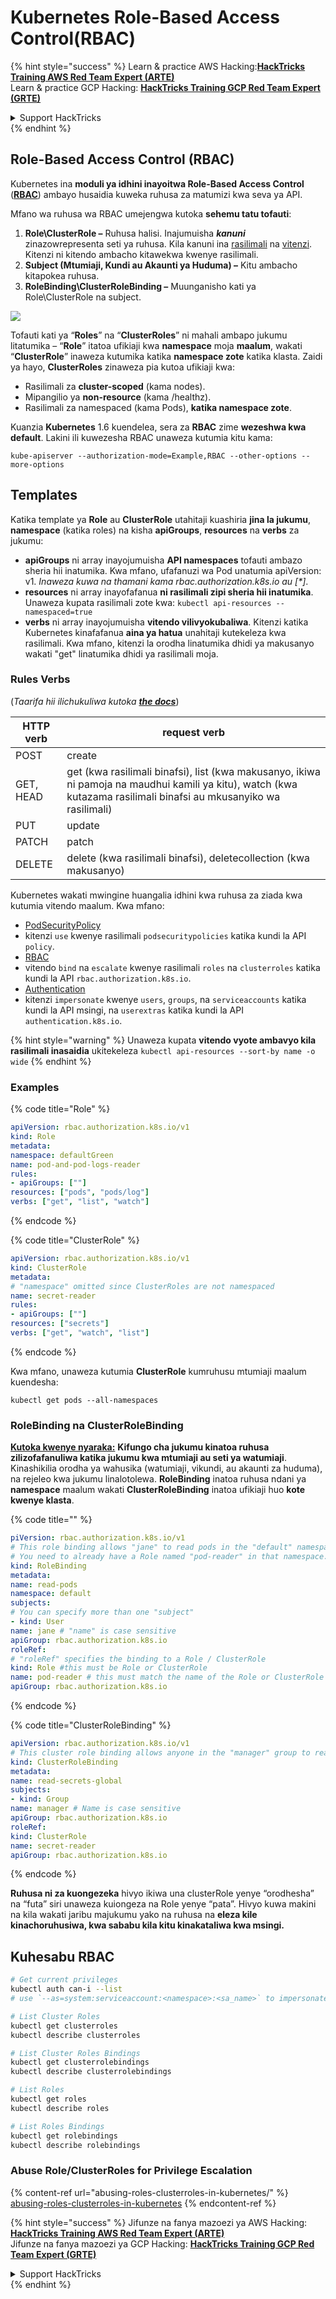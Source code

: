 # Kubernetes Role-Based Access Control(RBAC)

{% hint style="success" %}
Learn & practice AWS Hacking:<img src="../../.gitbook/assets/image (1) (1).png" alt="" data-size="line">[**HackTricks Training AWS Red Team Expert (ARTE)**](https://training.hacktricks.xyz/courses/arte)<img src="../../.gitbook/assets/image (1) (1).png" alt="" data-size="line">\
Learn & practice GCP Hacking: <img src="../../.gitbook/assets/image (2).png" alt="" data-size="line">[**HackTricks Training GCP Red Team Expert (GRTE)**<img src="../../.gitbook/assets/image (2).png" alt="" data-size="line">](https://training.hacktricks.xyz/courses/grte)

<details>

<summary>Support HackTricks</summary>

* Check the [**subscription plans**](https://github.com/sponsors/carlospolop)!
* **Join the** 💬 [**Discord group**](https://discord.gg/hRep4RUj7f) or the [**telegram group**](https://t.me/peass) or **follow** us on **Twitter** 🐦 [**@hacktricks\_live**](https://twitter.com/hacktricks\_live)**.**
* **Share hacking tricks by submitting PRs to the** [**HackTricks**](https://github.com/carlospolop/hacktricks) and [**HackTricks Cloud**](https://github.com/carlospolop/hacktricks-cloud) github repos.

</details>
{% endhint %}

## Role-Based Access Control (RBAC)

Kubernetes ina **moduli ya idhini inayoitwa Role-Based Access Control** ([**RBAC**](https://kubernetes.io/docs/reference/access-authn-authz/rbac/)) ambayo husaidia kuweka ruhusa za matumizi kwa seva ya API.

Mfano wa ruhusa wa RBAC umejengwa kutoka **sehemu tatu tofauti**:

1. **Role\ClusterRole ­–** Ruhusa halisi. Inajumuisha _**kanuni**_ zinazowrepresenta seti ya ruhusa. Kila kanuni ina [rasilimali](https://kubernetes.io/docs/reference/kubectl/overview/#resource-types) na [vitenzi](https://kubernetes.io/docs/reference/access-authn-authz/authorization/#determine-the-request-verb). Kitenzi ni kitendo ambacho kitawekwa kwenye rasilimali.
2. **Subject (Mtumiaji, Kundi au Akaunti ya Huduma) –** Kitu ambacho kitapokea ruhusa.
3. **RoleBinding\ClusterRoleBinding –** Muunganisho kati ya Role\ClusterRole na subject.

![](https://www.cyberark.com/wp-content/uploads/2018/12/rolebiding\_serviceaccount\_and\_role-1024x551.png)

Tofauti kati ya “**Roles**” na “**ClusterRoles**” ni mahali ambapo jukumu litatumika – “**Role**” itatoa ufikiaji kwa **namespace** moja **maalum**, wakati “**ClusterRole**” inaweza kutumika katika **namespace zote** katika klasta. Zaidi ya hayo, **ClusterRoles** zinaweza pia kutoa ufikiaji kwa:

* Rasilimali za **cluster-scoped** (kama nodes).
* Mipangilio ya **non-resource** (kama /healthz).
* Rasilimali za namespaced (kama Pods), **katika namespace zote**.

Kuanzia **Kubernetes** 1.6 kuendelea, sera za **RBAC** zime **wezeshwa kwa default**. Lakini ili kuwezesha RBAC unaweza kutumia kitu kama:
```
kube-apiserver --authorization-mode=Example,RBAC --other-options --more-options
```
## Templates

Katika template ya **Role** au **ClusterRole** utahitaji kuashiria **jina la jukumu**, **namespace** (katika roles) na kisha **apiGroups**, **resources** na **verbs** za jukumu:

* **apiGroups** ni array inayojumuisha **API namespaces** tofauti ambazo sheria hii inatumika. Kwa mfano, ufafanuzi wa Pod unatumia apiVersion: v1. _Inaweza kuwa na thamani kama rbac.authorization.k8s.io au \[\*]_.
* **resources** ni array inayofafanua **ni rasilimali zipi sheria hii inatumika**. Unaweza kupata rasilimali zote kwa: `kubectl api-resources --namespaced=true`
* **verbs** ni array inayojumuisha **vitendo vilivyokubaliwa**. Kitenzi katika Kubernetes kinafafanua **aina ya hatua** unahitaji kutekeleza kwa rasilimali. Kwa mfano, kitenzi la orodha linatumika dhidi ya makusanyo wakati "get" linatumika dhidi ya rasilimali moja.

### Rules Verbs

(_Taarifa hii ilichukuliwa kutoka_ [_**the docs**_](https://kubernetes.io/docs/reference/access-authn-authz/authorization/#determine-the-request-verb))

| HTTP verb | request verb                                                                                                                                                  |
| --------- | ------------------------------------------------------------------------------------------------------------------------------------------------------------- |
| POST      | create                                                                                                                                                        |
| GET, HEAD | get (kwa rasilimali binafsi), list (kwa makusanyo, ikiwa ni pamoja na maudhui kamili ya kitu), watch (kwa kutazama rasilimali binafsi au mkusanyiko wa rasilimali) |
| PUT       | update                                                                                                                                                        |
| PATCH     | patch                                                                                                                                                         |
| DELETE    | delete (kwa rasilimali binafsi), deletecollection (kwa makusanyo)                                                                                         |

Kubernetes wakati mwingine huangalia idhini kwa ruhusa za ziada kwa kutumia vitendo maalum. Kwa mfano:

* [PodSecurityPolicy](https://kubernetes.io/docs/concepts/policy/pod-security-policy/)
* kitenzi `use` kwenye rasilimali `podsecuritypolicies` katika kundi la API `policy`.
* [RBAC](https://kubernetes.io/docs/reference/access-authn-authz/rbac/#privilege-escalation-prevention-and-bootstrapping)
* vitendo `bind` na `escalate` kwenye rasilimali `roles` na `clusterroles` katika kundi la API `rbac.authorization.k8s.io`.
* [Authentication](https://kubernetes.io/docs/reference/access-authn-authz/authentication/)
* kitenzi `impersonate` kwenye `users`, `groups`, na `serviceaccounts` katika kundi la API msingi, na `userextras` katika kundi la API `authentication.k8s.io`.

{% hint style="warning" %}
Unaweza kupata **vitendo vyote ambavyo kila rasilimali inasaidia** ukitekeleza `kubectl api-resources --sort-by name -o wide`
{% endhint %}

### Examples

{% code title="Role" %}
```yaml
apiVersion: rbac.authorization.k8s.io/v1
kind: Role
metadata:
namespace: defaultGreen
name: pod-and-pod-logs-reader
rules:
- apiGroups: [""]
resources: ["pods", "pods/log"]
verbs: ["get", "list", "watch"]
```
{% endcode %}

{% code title="ClusterRole" %}
```yaml
apiVersion: rbac.authorization.k8s.io/v1
kind: ClusterRole
metadata:
# "namespace" omitted since ClusterRoles are not namespaced
name: secret-reader
rules:
- apiGroups: [""]
resources: ["secrets"]
verbs: ["get", "watch", "list"]
```
{% endcode %}

Kwa mfano, unaweza kutumia **ClusterRole** kumruhusu mtumiaji maalum kuendesha:
```
kubectl get pods --all-namespaces
```
### **RoleBinding na ClusterRoleBinding**

[**Kutoka kwenye nyaraka:**](https://kubernetes.io/docs/reference/access-authn-authz/rbac/#rolebinding-and-clusterrolebinding) **Kifungo cha jukumu kinatoa ruhusa zilizofafanuliwa katika jukumu kwa mtumiaji au seti ya watumiaji**. Kinashikilia orodha ya wahusika (watumiaji, vikundi, au akaunti za huduma), na rejeleo kwa jukumu linalotolewa. **RoleBinding** inatoa ruhusa ndani ya **namespace** maalum wakati **ClusterRoleBinding** inatoa ufikiaji huo **kote kwenye klasta**.

{% code title="" %}
```yaml
piVersion: rbac.authorization.k8s.io/v1
# This role binding allows "jane" to read pods in the "default" namespace.
# You need to already have a Role named "pod-reader" in that namespace.
kind: RoleBinding
metadata:
name: read-pods
namespace: default
subjects:
# You can specify more than one "subject"
- kind: User
name: jane # "name" is case sensitive
apiGroup: rbac.authorization.k8s.io
roleRef:
# "roleRef" specifies the binding to a Role / ClusterRole
kind: Role #this must be Role or ClusterRole
name: pod-reader # this must match the name of the Role or ClusterRole you wish to bind to
apiGroup: rbac.authorization.k8s.io
```
{% endcode %}

{% code title="ClusterRoleBinding" %}
```yaml
apiVersion: rbac.authorization.k8s.io/v1
# This cluster role binding allows anyone in the "manager" group to read secrets in any namespace.
kind: ClusterRoleBinding
metadata:
name: read-secrets-global
subjects:
- kind: Group
name: manager # Name is case sensitive
apiGroup: rbac.authorization.k8s.io
roleRef:
kind: ClusterRole
name: secret-reader
apiGroup: rbac.authorization.k8s.io
```
{% endcode %}

**Ruhusa ni za kuongezeka** hivyo ikiwa una clusterRole yenye “orodhesha” na “futa” siri unaweza kuiongeza na Role yenye “pata”. Hivyo kuwa makini na kila wakati jaribu majukumu yako na ruhusa na **eleza kile kinachoruhusiwa, kwa sababu kila kitu kinakataliwa kwa msingi.**

## **Kuhesabu RBAC**
```bash
# Get current privileges
kubectl auth can-i --list
# use `--as=system:serviceaccount:<namespace>:<sa_name>` to impersonate a service account

# List Cluster Roles
kubectl get clusterroles
kubectl describe clusterroles

# List Cluster Roles Bindings
kubectl get clusterrolebindings
kubectl describe clusterrolebindings

# List Roles
kubectl get roles
kubectl describe roles

# List Roles Bindings
kubectl get rolebindings
kubectl describe rolebindings
```
### Abuse Role/ClusterRoles for Privilege Escalation

{% content-ref url="abusing-roles-clusterroles-in-kubernetes/" %}
[abusing-roles-clusterroles-in-kubernetes](abusing-roles-clusterroles-in-kubernetes/)
{% endcontent-ref %}

{% hint style="success" %}
Jifunze na fanya mazoezi ya AWS Hacking:<img src="../../.gitbook/assets/image (1) (1).png" alt="" data-size="line">[**HackTricks Training AWS Red Team Expert (ARTE)**](https://training.hacktricks.xyz/courses/arte)<img src="../../.gitbook/assets/image (1) (1).png" alt="" data-size="line">\
Jifunze na fanya mazoezi ya GCP Hacking: <img src="../../.gitbook/assets/image (2).png" alt="" data-size="line">[**HackTricks Training GCP Red Team Expert (GRTE)**<img src="../../.gitbook/assets/image (2).png" alt="" data-size="line">](https://training.hacktricks.xyz/courses/grte)

<details>

<summary>Support HackTricks</summary>

* Angalia [**mpango wa usajili**](https://github.com/sponsors/carlospolop)!
* **Jiunge na** 💬 [**kikundi cha Discord**](https://discord.gg/hRep4RUj7f) au [**kikundi cha telegram**](https://t.me/peass) au **fuata** sisi kwenye **Twitter** 🐦 [**@hacktricks\_live**](https://twitter.com/hacktricks\_live)**.**
* **Shiriki mbinu za hacking kwa kuwasilisha PRs kwa** [**HackTricks**](https://github.com/carlospolop/hacktricks) na [**HackTricks Cloud**](https://github.com/carlospolop/hacktricks-cloud) github repos.

</details>
{% endhint %}
